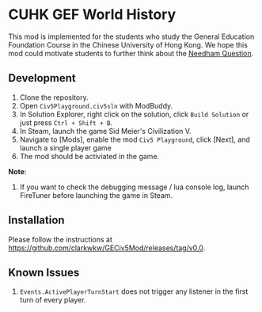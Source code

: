 # CUHK GEF World History
This mod is implemented for the students who study the General Education Foundation Course in the Chinese University of Hong Kong. We hope this mod could motivate students to further think about the [Needham Question]( https://en.wikipedia.org/wiki/Joseph_Needham#Needham_Question).

## Development
1. Clone the repository.
2. Open `Civ5Playground.civ5sln` with ModBuddy.
3. In Solution Explorer, right click on the solution, click `Build Solution` or just press `Ctrl + Shift + B`.
4. In Steam, launch the game Sid Meier's Civilization V.
5. Navigate to [Mods], enable the mod `Civ5 Playground`, click [Next], and launch a single player game
6. The mod should be activiated in the game.

**Note**: 
1. If you want to check the debugging message / lua console log, launch FireTuner before launching the game in Steam.

## Installation
Please follow the instructions at https://github.com/clarkwkw/GECiv5Mod/releases/tag/v0.0.

## Known Issues
1. `Events.ActivePlayerTurnStart` does not trigger any listener in the first turn of every player.
